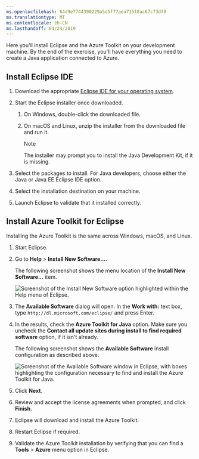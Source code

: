 ```yaml
---
ms.openlocfilehash: 64d9e7744390229a5d5f77aea71518ac67c73df0
ms.translationtype: MT
ms.contentlocale: zh-CN
ms.lasthandoff: 04/24/2019
---
```

Here you'll install Eclipse and the Azure Toolkit on your development machine. By the end of the exercise, you'll have everything you need to create a Java application connected to Azure.

## <a name="install-eclipse-ide"></a>Install Eclipse IDE

1. Download the appropriate [Eclipse IDE for your operating system](https://www.eclipse.org/downloads/packages/installer).

1. Start the Eclipse installer once downloaded.

    1. On Windows, double-click the downloaded file.

    1. On macOS and Linux, unzip the installer from the downloaded file and run it.

        > [!NOTE]
        > The installer may prompt you to install the Java Development Kit, if it is missing.

1. Select the packages to install. For Java developers, choose either the Java or Java EE Eclipse IDE option.

1. Select the installation destination on your machine.

1. Launch Eclipse to validate that it installed correctly.

## <a name="install-azure-toolkit-for-eclipse"></a>Install Azure Toolkit for Eclipse

Installing the Azure Toolkit is the same across Windows, macOS, and Linux.

1. Start Eclipse.

1. Go to **Help** > **Install New Software...**.

    The following screenshot shows the menu location of the **Install New Software...** item.

    ![Screenshot of the Install New Software option highlighted within the Help menu of Eclipse.](../media/7-eclipse-install-new-software.png)

1. The **Available Software** dialog will open. In the **Work with:** text box, type `http://dl.microsoft.com/eclipse/` and press Enter.

1. In the results, check the **Azure Toolkit for Java** option. Make sure you uncheck the **Contact all update sites during install to find required software** option, if it isn't already.

    The following screenshot shows the **Available Software** install configuration as described above.

    ![Screenshot of the Available Software window in Eclipse, with boxes highlighting the configuration necessary to find and install the Azure Toolkit for Java.](../media/7-eclipse-download-azure-toolkit-for-java.png)

1. Click **Next**.

1. Review and accept the license agreements when prompted, and click **Finish**.

1. Eclipse will download and install the Azure Toolkit.

1. Restart Eclipse if required.

1. Validate the Azure Toolkit installation by verifying that you can find a **Tools** > **Azure** menu option in Eclipse.

